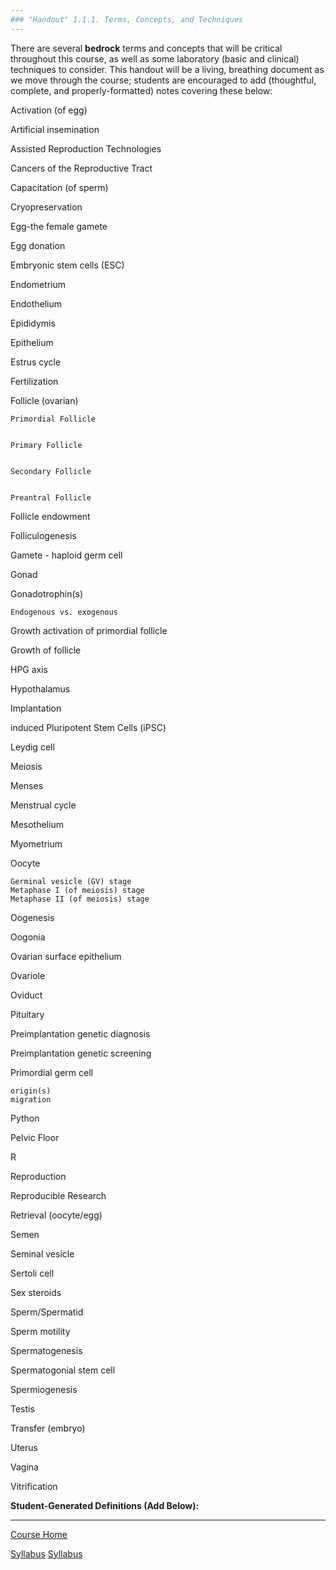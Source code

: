```yaml
---
### "Handout" 1.1.1. Terms, Concepts, and Techniques
---
```


There are several **bedrock** terms and concepts that will be critical throughout this course, as well as some laboratory (basic and clinical) techniques to consider. This handout will be a living, breathing document as we move through the course; students are encouraged to add (thoughtful, complete, and properly-formatted) notes covering these below:


Activation (of egg)


Artificial insemination


Assisted Reproduction Technologies


Cancers of the Reproductive Tract


Capacitation (of sperm)


Cryopreservation


Egg-the female gamete


Egg donation


Embryonic stem cells (ESC)


Endometrium


Endothelium


Epididymis


Epithelium


Estrus cycle


Fertilization


Follicle (ovarian)

	Primordial Follicle


	Primary Follicle


	Secondary Follicle 


	Preantral Follicle 


Follicle endowment


Folliculogenesis


Gamete - haploid germ cell


Gonad


Gonadotrophin(s) 

	Endogenous vs. exogenous


Growth activation of primordial follicle


Growth of follicle


HPG axis


Hypothalamus


Implantation


induced Pluripotent Stem Cells (iPSC)


Leydig cell


Meiosis


Menses


Menstrual cycle


Mesothelium


Myometrium


Oocyte

	Germinal vesicle (GV) stage
	Metaphase I (of meiosis) stage
	Metaphase II (of meiosis) stage

Oogenesis


Oogonia


Ovarian surface epithelium


Ovariole


Oviduct


Pituitary


Preimplantation genetic diagnosis


Preimplantation genetic screening


Primordial germ cell

	origin(s)
	migration


Python


Pelvic Floor


R


Reproduction


Reproducible Research


Retrieval (oocyte/egg)


Semen


Seminal vesicle


Sertoli cell


Sex steroids


Sperm/Spermatid


Sperm motility


Spermatogenesis


Spermatogonial stem cell


Spermiogenesis


Testis


Transfer (embryo)


Uterus


Vagina


Vitrification

**Student-Generated Definitions (Add Below):**


---

[Course Home](coursehome.md)

[Syllabus](Syllabus_Course_Outline_MCDB241L_SPR_2016.md)
[Syllabus](Syllabus_Course_Outline_MCDB241L_SPR_2016.md)
